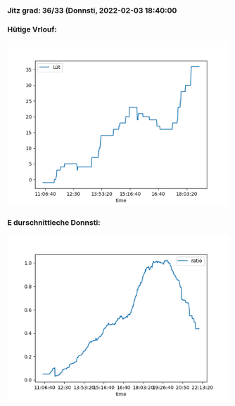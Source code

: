 ### Jitz grad: 36/33 (Donnsti, 2022-02-03 18:40:00

### Hütige Vrlouf:
![Graph](Today.png)

### E durschnittleche Donnsti:
![Graph](Donnsti.png)
